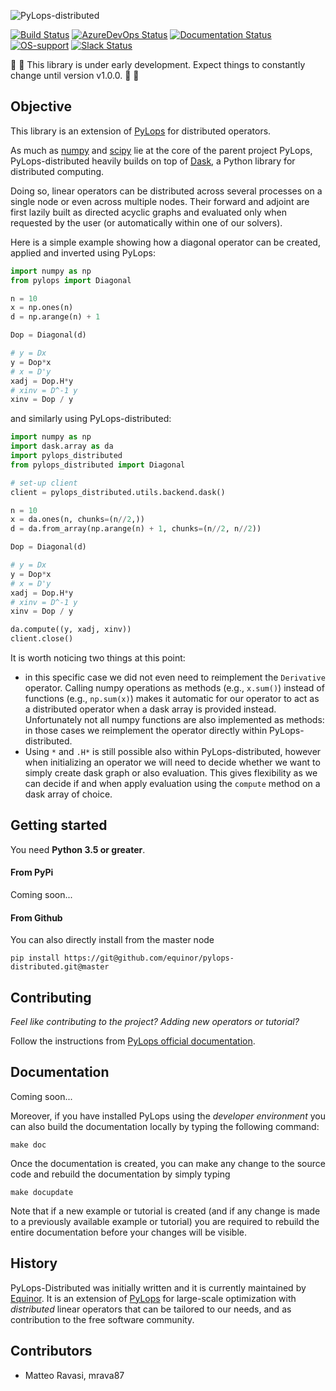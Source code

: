 ![PyLops-distributed](https://github.com/equinor/pylops-distributed/blob/master/docs/source/_static/d-pylops_b.png)

[![Build Status](https://travis-ci.org/equinor/pylops.svg?branch=master)](https://travis-ci.org/equinor/pylops-distributed)
[![AzureDevOps Status](https://dev.azure.com/MRAVA/PyLops/_apis/build/status/equinor.pylops-distributed?branchName=master)](https://dev.azure.com/MRAVA/PyLops/_build/latest?definitionId=3&branchName=master)
[![Documentation Status](https://readthedocs.org/projects/pylops-distributed/badge/?version=latest)](https://pylops-distributed.readthedocs.io/en/latest/?badge=latest)
[![OS-support](https://img.shields.io/badge/OS-linux,osx-850A8B.svg)](https://github.com/equinor/pylops)
[![Slack Status](https://img.shields.io/badge/chat-slack-green.svg)](https://pylops.slack.com)


:vertical_traffic_light: :vertical_traffic_light: This library is under early development.
Expect things to constantly change until version v1.0.0. :vertical_traffic_light: :vertical_traffic_light:

## Objective
This library is an extension of [PyLops](https://pylops.readthedocs.io/en/latest/)
for distributed operators.

As much as [numpy](http://www.numpy.org) and [scipy](http://www.scipy.org/scipylib/index.html) lie
at the core of the parent project PyLops, PyLops-distributed heavily builds on top of
[Dask](https://dask.org), a Python library for distributed computing.

Doing so, linear operators can be distributed across several processes on a single node
or even across multiple nodes. Their forward and adjoint
are first lazily built as directed acyclic graphs and evaluated only when requested by
the user (or automatically within one of our solvers).

Here is a simple example showing how a diagonal operator can be created,
applied and inverted using PyLops:
```python
import numpy as np
from pylops import Diagonal

n = 10
x = np.ones(n)
d = np.arange(n) + 1

Dop = Diagonal(d)

# y = Dx
y = Dop*x
# x = D'y
xadj = Dop.H*y
# xinv = D^-1 y
xinv = Dop / y
```

and similarly using PyLops-distributed:
```python
import numpy as np
import dask.array as da
import pylops_distributed
from pylops_distributed import Diagonal

# set-up client
client = pylops_distributed.utils.backend.dask()

n = 10
x = da.ones(n, chunks=(n//2,))
d = da.from_array(np.arange(n) + 1, chunks=(n//2, n//2))

Dop = Diagonal(d)

# y = Dx
y = Dop*x
# x = D'y
xadj = Dop.H*y
# xinv = D^-1 y
xinv = Dop / y

da.compute((y, xadj, xinv))
client.close()
```

It is worth noticing two things at this point:

- in this specific case we did not even need to reimplement the ``Derivative`` operator.
  Calling numpy operations as methods (e.g., ``x.sum()``) instead of functions (e.g., ``np.sum(x)``)
  makes it automatic for our operator to act as a distributed operator when a dask array is provided instead. Unfortunately not all numpy functions are also implemented as methods: in those cases we
  reimplement the operator directly within PyLops-distributed.
- Using ``*`` and ``.H*`` is still possible also within PyLops-distributed, however when initializing an
  operator we will need to decide whether we want to simply create dask graph or also evaluation.
  This gives flexibility as we can decide if and when apply evaluation using the ``compute`` method
  on a dask array of choice.


## Getting started

You need **Python 3.5 or greater**.

#### From PyPi
Coming soon...

#### From Github

You can also directly install from the master node

```
pip install https://git@github.com/equinor/pylops-distributed.git@master
```

## Contributing
*Feel like contributing to the project? Adding new operators or tutorial?*

Follow the instructions from [PyLops official documentation](https://pylops.readthedocs.io/en/latest/contributing.html).

## Documentation
Coming soon...

Moreover, if you have installed PyLops using the *developer environment* you can also build the documentation locally by
typing the following command:
```
make doc
```
Once the documentation is created, you can make any change to the source code and rebuild the documentation by
simply typing
```
make docupdate
```
Note that if a new example or tutorial is created (and if any change is made to a previously available example or tutorial)
you are required to rebuild the entire documentation before your changes will be visible.


## History
PyLops-Distributed was initially written and it is currently maintained by [Equinor](https://www.equinor.com).
It is an extension of [PyLops](https://pylops.readthedocs.io/en/latest/) for large-scale optimization with
*distributed* linear operators that can be tailored to our needs, and as contribution to the free software community.


## Contributors
* Matteo Ravasi, mrava87